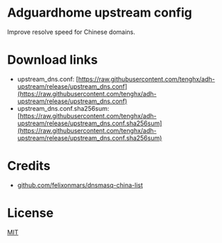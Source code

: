 # Adguardhome upstream config

Improve resolve speed for Chinese domains.

# Download links

- upstream_dns.conf: [https://raw.githubusercontent.com/tenghx/adh-upstream/release/upstream_dns.conf](https://raw.githubusercontent.com/tenghx/adh-upstream/release/upstream_dns.conf)
- upstream_dns.conf.sha256sum: [https://raw.githubusercontent.com/tenghx/adh-upstream/release/upstream_dns.conf.sha256sum](https://raw.githubusercontent.com/tenghx/adh-upstream/release/upstream_dns.conf.sha256sum)

# Credits

- [github.com/felixonmars/dnsmasq-china-list](https://github.com/felixonmars/dnsmasq-china-list)

# License

[MIT](https://github.com/tenghx/adh-upstream/blob/master/LICENSE)
